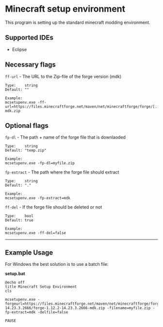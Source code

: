 # Minecraft setup environment
This program is setting up the standard minecraft modding environment.

## Supported IDEs
* Eclipse

## Necessary flags
`ff-url` - The URL to the Zip-file of the forge version (mdk)
```
Type:    string
Default: ""   

Example:
mcsetupenv.exe -ff-url=https://files.minecraftforge.net/maven/net/minecraftforge/forge/[...]-mdk.zip
```

## Optional flags
`fp-dl` - The path + name of the forge file that is downlaoded
```
Type:    string
Default: "temp.zip"   

Example:
mcsetupenv.exe -fp-dl=myfile.zip
```

`fp-extract` - The path where the forge file should extract
```
Type:    string
Default: "."   

Example:
mcsetupenv.exe -fp-extract=mdk
```

`ff-del` - If the forge file should be deleted or not
```
Type:    bool
Default: true

Example:
mcsetupenv.exe -ff-del=false
```
---
## Example Usage
For Windows the best solution is to use a batch file:

**setup.bat**
```
@echo off
title Minecraft Setup Environment
cls

mcsetupenv.exe -forgeurl=https://files.minecraftforge.net/maven/net/minecraftforge/forge/1.12.2-14.23.3.2666/forge-1.12.2-14.23.3.2666-mdk.zip -filename=myfile.zip -fp-extract=mdk -delfile=false

PAUSE
```